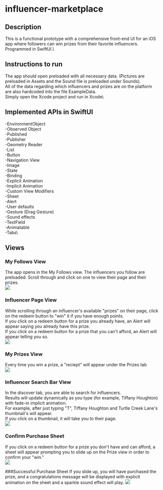 # influencer-marketplace

## Description
This is a functional prototype with a comprehensive front-end UI for an iOS app where followers can win prizes from their favorite influencers.\
Programmed in SwiftUI.\

## Instructions to run

The app should open preloaded with all necessary data. (Pictures are preloaded in Assets and the Sound file is preloaded under Sounds).\
All of the data regarding which influencers and prizes are on the platform are also hardcoded into the file ExampleData.\
Simply open the Xcode project and run in Xcode\

## Implemented APIs in SwiftUI

-EnvironmentObject\
-Observed Object\
-Published\
-Publisher\
-Geometry Reader\
-List\
-Button\
-Navigation View\
-Image\
-State\
-Binding\
-Explicit Animation\
-Implicit Animation\
-Custom View Modifiers\
-Sheet\
-Alert\
-User defaults\
-Gesture (Drag Gesture)\
-Sound effects\
-TextField\
-Animatable\
-Tabs\

## Views

### My Follows View
The app opens in the My Follows view. The influencers you follow are preloaded. Scroll through and click on one to view their page and their prizes.\
![](images/my-follows.png)

### Influencer Page View
While scrolling through an influencer's available "prizes" on their page, click on the redeem button to "win" it if you have enough points.\
If you click on a redeem button for a prize you already have, an Alert will appear saying you already have this prize.\
If you click on a redeem button for a prize that you can't afford, an Alert will appear telling you so.\
![](images/influencer-page.png)

### My Prizes View
Every time you win a prize, a "reciept" will appear under the Prizes tab\
![](images/my-prizes.png)

### Influencer Search Bar View
In the discover tab, you are able to search for influencers.\
Results will update dynamically as you type (for example, Tiffany Houghton) with fade-in implicit animation.\
For example, after just typing "T", Tiffany Houghton and Turtle Creek Lane's thumbnail's will appear.\
If you click on a thumbnail, it will take you to their page.\
![](images/search-bar.png)

### Confirm Purchase Sheet
If you click on a redeem button for a prize you don't have and can afford, a sheet will appear prompting you to slide up on the Prize view in order to confirm your "win."\
![](images/confirm-purchase.png)

###Successful Purchase Sheet
If you slide up, you will have purchased the prize, and a congratulations message will be displayed with explicit animation on the sheet and a sparkle sound effect will play.
![](images/successful-purchase.png)
